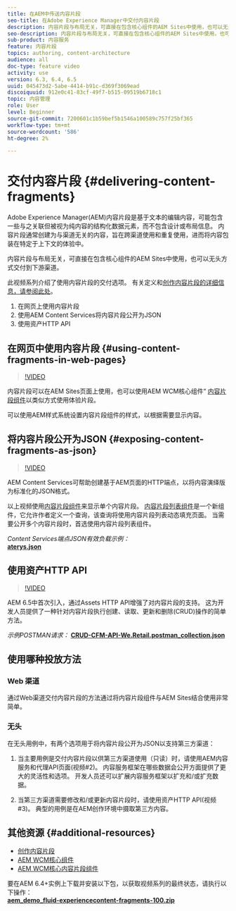 ```yaml
---
title: 在AEM中传送内容片段
seo-title: 在Adobe Experience Manager中交付内容片段
description: 内容片段与布局无关，可直接在包含核心组件的AEM Sites中使用，也可以无头方式交付到下游渠道。
seo-description: 内容片段与布局无关，可直接在包含核心组件的AEM Sites中使用，也可以无头方式交付到下游渠道。
sub-product: 内容服务
feature: 内容片段
topics: authoring, content-architecture
audience: all
doc-type: feature video
activity: use
version: 6.3, 6.4, 6.5
uuid: 045473d2-5abe-4414-b91c-d369f3069ead
discoiquuid: 912e0c41-83cf-49f7-b515-09519b6718c1
topic: 内容管理
role: User
level: Beginner
source-git-commit: 7200601c1b59bef5b1546a100589c757f25bf365
workflow-type: tm+mt
source-wordcount: '586'
ht-degree: 2%

---
```



# 交付内容片段 {#delivering-content-fragments}

Adobe Experience Manager(AEM)内容片段是基于文本的编辑内容，可能包含一些与之关联但被视为纯内容的结构化数据元素，而不包含设计或布局信息。 内容片段通常创建为与渠道无关的内容，旨在跨渠道使用和重复使用，进而将内容包装在特定于上下文的体验中。

内容片段与布局无关，可直接在包含核心组件的AEM Sites中使用，也可以无头方式交付到下游渠道。

此视频系列介绍了使用内容片段的交付选项。 有关定义和[创作内容片段的详细信息，请参阅此处](content-fragments-feature-video-use.md)。

1. 在网页上使用内容片段
2. 使用AEM Content Services将内容片段公开为JSON
3. 使用资产HTTP API

## 在网页中使用内容片段 {#using-content-fragments-in-web-pages}

>[!VIDEO](https://video.tv.adobe.com/v/22449/?quality=12&learn=on)

内容片段可以在AEM Sites页面上使用，也可以使用AEM WCM核心组件“ [内容片段组件](https://experienceleague.adobe.com/docs/experience-manager-core-components/using/components/content-fragment-component.html)以类似方式使用体验片段。

可以使用AEM样式系统设置内容片段组件的样式，以根据需要显示内容。

## 将内容片段公开为JSON {#exposing-content-fragments-as-json}

>[!VIDEO](https://video.tv.adobe.com/v/22448/?quality=12&learn=on)

AEM Content Services可帮助创建基于AEM页面的HTTP端点，以将内容演绎版为标准化的JSON格式。

以上视频使用[内容片段组件](https://experienceleague.adobe.com/docs/experience-manager-core-components/using/components/content-fragment-component.html)来显示单个内容片段。 [内容片段列表组件](https://experienceleague.adobe.com/docs/experience-manager-core-components/using/components/content-fragment-list.html)是一个新组件，它允许作者定义一个查询，该查询将使用内容片段列表动态填充页面。 当需要公开多个内容片段时，首选使用内容片段列表组件。

*Content Services端点JSON有效负载示例：*\
**[aterys.json](assets/athletes.json)**

## 使用资产HTTP API

>[!VIDEO](https://video.tv.adobe.com/v/26390/?quality=12&learn=on)

AEM 6.5中首次引入，通过Assets HTTP API增强了对内容片段的支持。 这为开发人员提供了一种针对内容片段执行创建、读取、更新和删除(CRUD)操作的简单方法。

*示例POSTMAN请求：*
**[CRUD-CFM-API-We.Retail.postman_collection.json](assets/CRUD-CFM-API-We.Retail.postman_collection.json)**

## 使用哪种投放方法

### Web 渠道

通过Web渠道交付内容片段的方法通过将内容片段组件与AEM Sites结合使用非常简单。

### 无头

在无头用例中，有两个选项用于将内容片段公开为JSON以支持第三方渠道：

1. 当主要用例是交付内容片段以供第三方渠道使用（只读）时，请使用AEM内容服务和代理API页面(视频#2)。 内容服务框架在哪些数据会公开方面提供了更大的灵活性和选项。 开发人员还可以扩展内容服务框架以扩充和/或扩充数据。

2. 当第三方渠道需要修改和/或更新内容片段时，请使用资产HTTP API(视频#3)。 典型的用例是在AEM创作环境中摄取第三方内容。

## 其他资源 {#additional-resources}

* [创作内容片段](content-fragments-feature-video-use.md)
* [AEM WCM核心组件](https://experienceleague.adobe.com/docs/experience-manager-core-components/using/introduction.html?lang=zh-Hans)
* [AEM WCM核心内容片段组件](https://experienceleague.adobe.com/docs/experience-manager-core-components/using/components/content-fragment-component.html)

要在AEM 6.4+实例上下载并安装以下包，以获取视频系列的最终状态，请执行以下操作：\
**[aem_demo_fluid-experiencecontent-fragments-100.zip](assets/aem_demo_fluid-experiencescontent-fragments-100.zip)**
